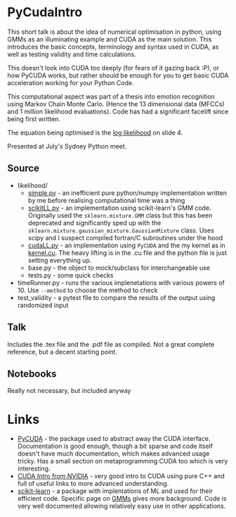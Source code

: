 # PyCudaIntro

This short talk is about the idea of numerical optimisation in python, using GMMs as an illuminating example and CUDA as the main solution. This introduces the basic concepts, terminology and syntax used in CUDA, as well as testing validity and time calculations.

This doesn't look into CUDA too deeply (for fears of it gazing back :P), or how PyCUDA works, but rather should be enough for you to get basic CUDA acceleration working for your Python Code. 

This computational aspect was part of a thesis into emotion recognition using Markov Chain Monte Carlo. (Hence the 13 dimensional data (MFCCs) and 1 million likelihood evaluations). Code has had a significant facelift since being first written.

The equation being optimised is the [log likelihood](Talk/pressi.pdf) on slide 4.

Presented at July's Sydney Python meet.

## Source

- likelihood/
	- [simple.py](source/likelihood/simple.py) - an inefficient pure python/numpy implementation written by me before realising computational time was a thing
	- [scikitLL.py](source/likelihood/scikitLL.py) - an implementation using scikit-learn's GMM code. Originally used the `sklearn.mixture.GMM` class but this has been deprecated and significantly sped up with the `sklearn.mixture.gaussian_mixture.GaussianMixture` class. Uses scipy and I suspect compiled fortran/C subroutines under the hood
	- [cudaLL.py](source/likelihood/cudaLL.py) - an implementation using `PyCUDA` and the my kernel as in [kernel.cu](source/likelihood/kernel.cu).  The heavy lifting is in the .cu file and the python file is just setting everything up.
	- base.py - the object to mock/subclass for interchangeable use
	- tests.py - some quick checks
- timeRunner.py - runs the various implenetations with various powers of 10. Use `--method` to choose the method to check
- test_validity - a pytest file to compare the results of the output using randomized input

## Talk

Includes the .tex file and the .pdf file as compiled. Not a great complete reference, but a decent starting point.

## Notebooks

Really not necessary, but included anyway

# Links

- [PyCUDA](https://documen.tician.de/pycuda/) - the package used to abstract away the CUDA interface. Documentation is good enough, though a bit sparse and code itself doesn't have much documentation, which makes advanced usage tricky. Has a small section on metaprogramming CUDA too which is very interesting.
- [CUDA Intro from NVIDIA](https://devblogs.nvidia.com/even-easier-introduction-cuda/) - very good intro to CUDA using pure C++ and full of useful links to more advanced understanding. 
- [scikit-learn](https://github.com/scikit-learn/scikit-learn) - a package with implentations of ML and used for their efficient code. Specific page on [GMMs](http://scikit-learn.org/stable/modules/mixture.html) gives more background. Code is very well documented allowing relatively easy use in other applications.
